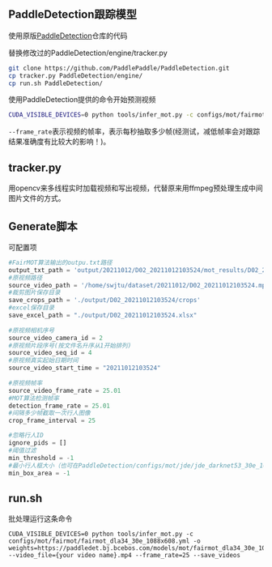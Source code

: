 ## PaddleDetection跟踪模型
使用原版[PaddleDetection](https://github.com/PaddlePaddle/PaddleDetection/blob/release/2.2/configs/mot/README_cn.md)仓库的代码

替换修改过的PaddleDetection/engine/tracker.py
```bash
git clone https://github.com/PaddlePaddle/PaddleDetection.git
cp tracker.py PaddleDetection/engine/
cp run.sh PaddleDetection/
```
使用PaddleDetection提供的命令开始预测视频
```bash
CUDA_VISIBLE_DEVICES=0 python tools/infer_mot.py -c configs/mot/fairmot/fairmot_dla34_30e_1088x608.yml -o weights=https://paddledet.bj.bcebos.com/models/mot/fairmot_dla34_30e_1088x608.pdparams --video_file={your video name}.mp4 --frame_rate=25 --save_videos
```
```--frame_rate```表示视频的帧率，表示每秒抽取多少帧(经测试，减低帧率会对跟踪结果准确度有比较大的影响！)。
## tracker.py
用opencv来多线程实时加载视频和写出视频，代替原来用ffmpeg预处理生成中间图片文件的方式。
## Generate脚本
可配置项
```python
#FairMOT算法输出的outpu.txt路径
output_txt_path = 'output/20211012/D02_20211012103524/mot_results/D02_20211012103524.txt' 
#原视频路径
source_video_path = '/home/swjtu/dataset/20211012/D02_20211012103524.mp4' 
#裁剪图片保存目录
save_crops_path = './output/D02_20211012103524/crops'   
#excel保存目录                                           
save_excel_path = "./output/D02_20211012103524.xlsx" 
     
#原视频相机序号
source_video_camera_id = 2                                                        
#原视频片段序号(按文件名升序从1开始排列)
source_video_seq_id = 4                                                        
#原视频真实起始日期时间
source_video_start_time = "20211012103524"   
                                      
#原视频帧率
source_video_frame_rate = 25.01     
#MOT算法检测帧率                                               
detection_frame_rate = 25.01        
#间隔多少帧截取一次行人图像                                               
crop_frame_interval = 25    

#忽略行人ID                                                       
ignore_pids = []
#阈值过滤
min_threshold = -1                                                                    
#最小行人框大小（也可在PaddleDetection/configs/mot/jde/jde_darknet53_30e_1088x608.yml中设置）
min_box_area = -1                                 
```

## run.sh
批处理运行这条命令
```
CUDA_VISIBLE_DEVICES=0 python tools/infer_mot.py -c configs/mot/fairmot/fairmot_dla34_30e_1088x608.yml -o weights=https://paddledet.bj.bcebos.com/models/mot/fairmot_dla34_30e_1088x608.pdparams --video_file={your video name}.mp4 --frame_rate=25 --save_videos
```
